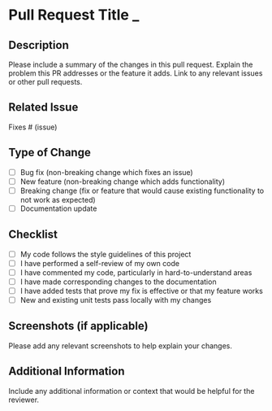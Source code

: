# Pull Request Title _

## Description

Please include a summary of the changes in this pull request. Explain the problem this PR addresses or the feature it adds. Link to any relevant issues or other pull requests.

## Related Issue

Fixes # (issue)

## Type of Change

- [ ] Bug fix (non-breaking change which fixes an issue)
- [ ] New feature (non-breaking change which adds functionality)
- [ ] Breaking change (fix or feature that would cause existing functionality to not work as expected)
- [ ] Documentation update

## Checklist

- [ ] My code follows the style guidelines of this project
- [ ] I have performed a self-review of my own code
- [ ] I have commented my code, particularly in hard-to-understand areas
- [ ] I have made corresponding changes to the documentation
- [ ] I have added tests that prove my fix is effective or that my feature works
- [ ] New and existing unit tests pass locally with my changes

## Screenshots (if applicable)

Please add any relevant screenshots to help explain your changes.

## Additional Information

Include any additional information or context that would be helpful for the reviewer.
